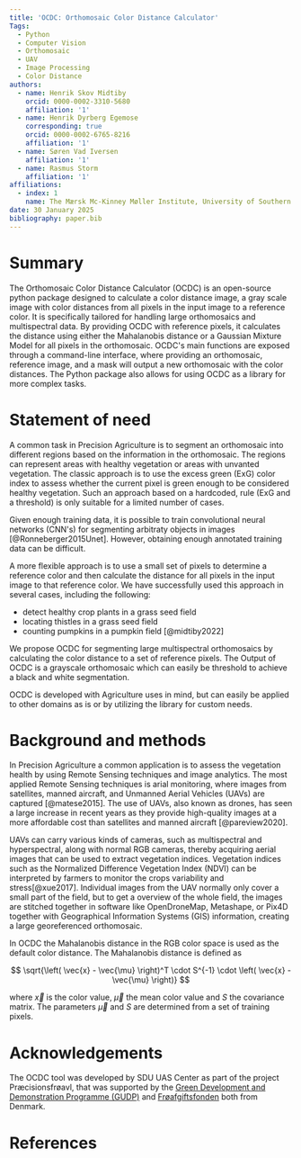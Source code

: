 ```yaml
---
title: 'OCDC: Orthomosaic Color Distance Calculator'
Tags:
  - Python
  - Computer Vision
  - Orthomosaic
  - UAV
  - Image Processing
  - Color Distance
authors:
  - name: Henrik Skov Midtiby
    orcid: 0000-0002-3310-5680
    affiliation: '1'
  - name: Henrik Dyrberg Egemose
    corresponding: true
    orcid: 0000-0002-6765-8216
    affiliation: '1'
  - name: Søren Vad Iversen
    affiliation: '1'
  - name: Rasmus Storm
    affiliation: '1'
affiliations:
  - index: 1
    name: The Mærsk Mc-Kinney Møller Institute, University of Southern Denmark
date: 30 January 2025
bibliography: paper.bib
---
```


# Summary

The Orthomosaic Color Distance Calculator (OCDC) is an open-source python
package designed to calculate a color distance image, a gray scale image
with color distances from all pixels in the input image to a reference color.
It is specifically tailored for handling large orthomosaics and multispectral data.
By providing OCDC with reference pixels, it calculates the distance using
either the Mahalanobis distance or a Gaussian Mixture Model for all pixels
in the orthomosaic.
OCDC's main functions are exposed through a command-line interface, where
providing an orthomosaic, reference image, and a mask will output a new
orthomosaic with the color distances.
The Python package also allows for using OCDC as a library for more complex tasks.

# Statement of need

A common task in Precision Agriculture is to segment an orthomosaic into
different regions based on the information in the orthomosaic.
The regions can represent areas with healthy vegetation or areas with
unvanted vegetation.
The classic approach is to use the excess green (ExG) color index to assess
whether the current pixel is green enough to be considered healthy vegetation.
Such an approach based on a hardcoded, rule (ExG and a threshold) is only
suitable for a limited number of cases.

Given enough training data, it is possible to train convolutional neural
networks (CNN's) for segmenting arbitraty objects in images
[@Ronneberger2015Unet].
However, obtaining enough annotated training data can be difficult.

A more flexible approach is to use a small set of pixels to determine a reference
color and then calculate the distance for all pixels in the input image
to that reference color.
We have successfully used this approach in several cases, including the following:

- detect healthy crop plants in a grass seed field
- locating thistles in a grass seed field
- counting pumpkins in a pumpkin field [@midtiby2022]

We propose OCDC for segmenting large multispectral orthomosaics by calculating
the color distance to a set of reference pixels.
The Output of OCDC is a grayscale orthomosaic which can easily be threshold to
achieve a black and white segmentation.

OCDC is developed with Agriculture uses in mind, but can easily be applied to
other domains as is or by utilizing the library for custom needs.

# Background and methods

In Precision Agriculture a common application is to assess the vegetation
health by using Remote Sensing techniques and image analytics.
The most applied Remote Sensing techniques is arial monitoring, where images
from satellites, manned aircraft, and Unmanned Aerial Vehicles (UAVs) are
captured [@matese2015].
The use of UAVs, also known as drones, has seen a large increase in recent
years as they provide high-quality images at a more affordable cost
than satellites and manned aircraft [@pareview2020].

UAVs can carry various kinds of cameras, such as multispectral and hyperspectral,
along with normal RGB cameras, thereby acquiring aerial images that can be
used to extract vegetation indices.
Vegetation indices such as the Normalized Difference Vegetation Index (NDVI) can
be interpreted by farmers to monitor the crops variability and stress[@xue2017].
Individual images from the UAV normally only cover a small part of the field,
but to get a overview of the whole field, the images are stitched together in
software like OpenDroneMap, Metashape, or Pix4D together with
Geographical Information Systems (GIS) information, creating a large
georeferenced orthomosaic.

In OCDC the Mahalanobis distance in the RGB color space is used as the default
color distance. The Mahalanobis distance is defined as

$$
\sqrt{\left( \vec{x} - \vec{\mu} \right)^T \cdot S^{-1} \cdot \left( \vec{x} - \vec{\mu} \right)}
$$

where $\vec{x}$ is the color value, $\vec{\mu}$ the mean color value and $S$ the covariance matrix.
The parameters $\vec{\mu}$ and $S$ are determined from a set of training pixels.


# Acknowledgements

The OCDC tool was developed by SDU UAS Center as part of the project
Præcisionsfrøavl, that was supported by the
[Green Development and Demonstration Programme (GUDP)](https://gudp.lbst.dk/) and
[Frøafgiftsfonden](https://froeafgiftsfonden.dk/) both from Denmark.

# References
